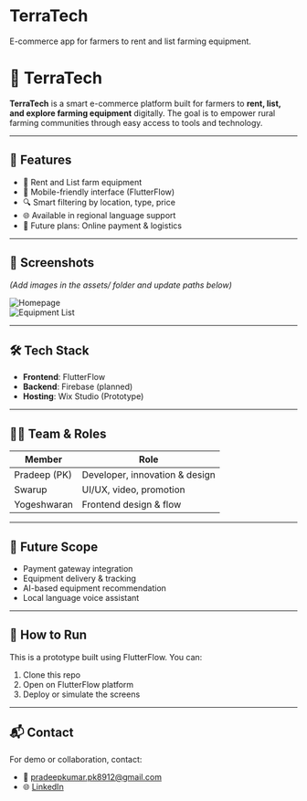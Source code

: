 # TerraTech
E-commerce app for farmers to rent and list farming equipment.
# 🌾 TerraTech

**TerraTech** is a smart e-commerce platform built for farmers to **rent, list, and explore farming equipment** digitally. The goal is to empower rural farming communities through easy access to tools and technology.

---

## 🚀 Features

- 🛒 Rent and List farm equipment
- 📱 Mobile-friendly interface (FlutterFlow)
- 🔍 Smart filtering by location, type, price
- 🌐 Available in regional language support
- 🔄 Future plans: Online payment & logistics

---

## 📸 Screenshots

*(Add images in the assets/ folder and update paths below)*

![Homepage](assets/homepage.png)  
![Equipment List](assets/list.png)

---

## 🛠 Tech Stack

- **Frontend**: FlutterFlow
- **Backend**: Firebase (planned)
- **Hosting**: Wix Studio (Prototype)

---

## 👨‍💻 Team & Roles

| Member        | Role                          |
|---------------|-------------------------------|
| Pradeep (PK)  | Developer, innovation & design|
| Swarup        | UI/UX, video, promotion       |
| Yogeshwaran   | Frontend design & flow        |

---

## 🧠 Future Scope

- Payment gateway integration
- Equipment delivery & tracking
- AI-based equipment recommendation
- Local language voice assistant

---

## 📂 How to Run

This is a prototype built using FlutterFlow. You can:

1. Clone this repo
2. Open on FlutterFlow platform
3. Deploy or simulate the screens

---

## 📬 Contact

For demo or collaboration, contact:

- 📧 pradeepkumar.pk8912@gmail.com  
- 🌐 [LinkedIn](https://www.linkedin.com/in/prathep-kumar-465734292/)
